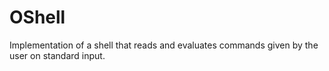 # OShell
Implementation of a shell that reads and evaluates commands given by the user on standard input.
